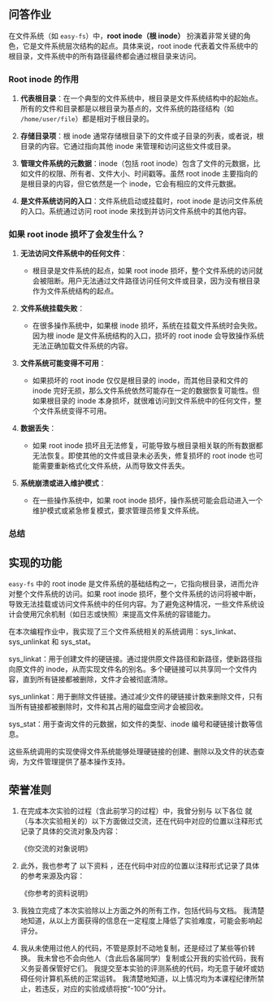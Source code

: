 ## 问答作业

在文件系统（如 `easy-fs`）中，**root inode（根 inode）** 扮演着非常关键的角色，它是文件系统层次结构的起点。具体来说，root inode 代表着文件系统中的根目录，文件系统中的所有路径最终都会通过根目录来访问。

### **Root inode 的作用**

1. **代表根目录**：在一个典型的文件系统中，根目录是文件系统结构中的起始点。所有的文件和目录都是以根目录为基点的，文件系统的路径结构（如 `/home/user/file`）都是相对于根目录的。
   
2. **存储目录项**：根 inode 通常存储根目录下的文件或子目录的列表，或者说，根目录的内容。它通过指向其他 inode 来管理和访问这些文件或目录。

3. **管理文件系统的元数据**：inode（包括 root inode）包含了文件的元数据，比如文件的权限、所有者、文件大小、时间戳等。虽然 root inode 主要指向的是根目录的内容，但它依然是一个 inode，它会有相应的文件元数据。

4. **是文件系统访问的入口**：文件系统启动或挂载时，root inode 是访问文件系统的入口。系统通过访问 root inode 来找到并访问文件系统中的其他内容。

### **如果 root inode 损坏了会发生什么？**

1. **无法访问文件系统中的任何文件**：
   - 根目录是文件系统的起点，如果 root inode 损坏，整个文件系统的访问就会被阻断。用户无法通过文件路径访问任何文件或目录，因为没有根目录作为文件系统结构的起点。
   
2. **文件系统挂载失败**：
   - 在很多操作系统中，如果根 inode 损坏，系统在挂载文件系统时会失败。因为根 inode 是文件系统结构的入口，损坏的 root inode 会导致操作系统无法正确加载文件系统的内容。
   
3. **文件系统可能变得不可用**：
   - 如果损坏的 root inode 仅仅是根目录的 inode，而其他目录和文件的 inode 完好无损，那么文件系统依然可能存在一定的数据恢复可能性。但如果根目录的 inode 本身损坏，就很难访问到文件系统中的任何文件，整个文件系统变得不可用。

4. **数据丢失**：
   - 如果 root inode 损坏且无法修复，可能导致与根目录相关联的所有数据都无法恢复。即使其他的文件或目录未必丢失，修复损坏的 root inode 也可能需要重新格式化文件系统，从而导致文件丢失。

5. **系统崩溃或进入维护模式**：
   - 在一些操作系统中，如果 root inode 损坏，操作系统可能会启动进入一个维护模式或紧急修复模式，要求管理员修复文件系统。

### **总结**

## 实现的功能

`easy-fs` 中的 root inode 是文件系统的基础结构之一，它指向根目录，进而允许对整个文件系统的访问。如果 root inode 损坏，整个文件系统的访问将被中断，导致无法挂载或访问文件系统中的任何内容。为了避免这种情况，一些文件系统设计会使用冗余机制（如日志或快照）来提高文件系统的容错能力。

在本次编程作业中，我实现了三个文件系统相关的系统调用：sys_linkat、sys_unlinkat 和 sys_stat。

sys_linkat：用于创建文件的硬链接。通过提供原文件路径和新路径，使新路径指向原文件的 inode，从而实现文件名的别名。多个硬链接可以共享同一个文件内容，直到所有链接都被删除，文件才会被彻底清除。

sys_unlinkat：用于删除文件链接。通过减少文件的硬链接计数来删除文件，只有当所有链接都被删除时，文件和其占用的磁盘空间才会被回收。

sys_stat：用于查询文件的元数据，如文件的类型、inode 编号和硬链接计数等信息。

这些系统调用的实现使得文件系统能够处理硬链接的创建、删除以及文件的状态查询，为文件管理提供了基本操作支持。

## 荣誉准则

1. 在完成本次实验的过程（含此前学习的过程）中，我曾分别与 以下各位 就（与本次实验相关的）以下方面做过交流，还在代码中对应的位置以注释形式记录了具体的交流对象及内容：

    《你交流的对象说明》

2. 此外，我也参考了 以下资料 ，还在代码中对应的位置以注释形式记录了具体的参考来源及内容：

    《你参考的资料说明》

3. 我独立完成了本次实验除以上方面之外的所有工作，包括代码与文档。 我清楚地知道，从以上方面获得的信息在一定程度上降低了实验难度，可能会影响起评分。

4. 我从未使用过他人的代码，不管是原封不动地复制，还是经过了某些等价转换。 我未曾也不会向他人（含此后各届同学）复制或公开我的实验代码，我有义务妥善保管好它们。 我提交至本实验的评测系统的代码，均无意于破坏或妨碍任何计算机系统的正常运转。 我清楚地知道，以上情况均为本课程纪律所禁止，若违反，对应的实验成绩将按“-100”分计。
